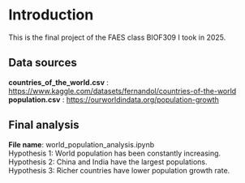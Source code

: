 # Introduction
This is the final project of the FAES class BIOF309 I took in 2025.

## Data sources
**countries_of_the_world.csv** : https://www.kaggle.com/datasets/fernandol/countries-of-the-world  
**population.csv** :  https://ourworldindata.org/population-growth

## Final analysis
**File name**: world_population_analysis.ipynb <br>
Hypothesis 1: World population has been constantly increasing.<br>
Hypothesis 2: China and India have the largest populations.<br>
Hypothesis 3: Richer countries have lower population growth rate.
